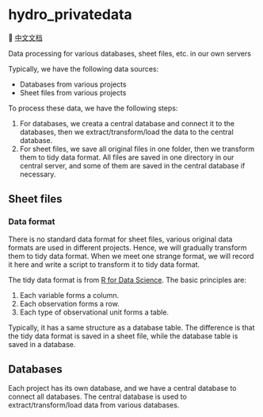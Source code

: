 <!--
 * @Author: Wenyu Ouyang
 * @Date: 2023-10-24 21:30:40
 * @LastEditTime: 2023-10-25 14:43:06
 * @LastEditors: Wenyu Ouyang
 * @Description: Readme for 
 * @FilePath: \hydro_privatedata\README.md
 * Copyright (c) 2023-2024 Wenyu Ouyang. All rights reserved.
-->
# hydro_privatedata

📜 [中文文档](README.zh.md)

Data processing for various databases, sheet files, etc. in our own servers

Typically, we have the following data sources:

- Databases from various projects
- Sheet files from various projects

To process these data, we have the following steps:

1. For databases, we creata a central database and connect it to the databases, then we extract/transform/load the data to the central database.
2. For sheet files, we save all original files in one folder, then we transform them to tidy data format. All files are saved in one directory in our central server, and some of them are saved in the central database if necessary.

## Sheet files

### Data format

There is no standard data format for sheet files, various original data formats are used in different projects. Hence, we will gradually transform them to tidy data format. When we meet one strange format, we will record it here and write a script to transform it to tidy data format.

The tidy data format is from [R for Data Science](https://r4ds.had.co.nz/tidy-data.html). The basic principles are:

1. Each variable forms a column.
2. Each observation forms a row.
3. Each type of observational unit forms a table.

Typically, it has a same structure as a database table. The difference is that the tidy data format is saved in a sheet file, while the database table is saved in a database.

## Databases

Each project has its own database, and we have a central database to connect all databases. The central database is used to extract/transform/load data from various databases.
